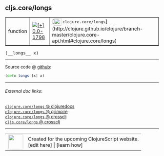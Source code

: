 ## cljs.core/longs



 <table border="1">
<tr>
<td>function</td>
<td><a href="https://github.com/cljsinfo/cljs-api-docs/tree/0.0-1798"><img valign="middle" alt="[+] 0.0-1798" title="Added in 0.0-1798" src="https://img.shields.io/badge/+-0.0--1798-lightgrey.svg"></a> </td>
<td>
[<img height="24px" valign="middle" src="http://i.imgur.com/1GjPKvB.png"> <samp>clojure.core/longs</samp>](http://clojure.github.io/clojure/branch-master/clojure.core-api.html#clojure.core/longs)
</td>
</tr>
</table>


 <samp>
(__longs__ x)<br>
</samp>

---







Source code @ [github](https://github.com/clojure/clojurescript/blob/r2202/src/cljs/cljs/core.cljs#L1679):

```clj
(defn longs [x] x)
```

<!--
Repo - tag - source tree - lines:

 <pre>
clojurescript @ r2202
└── src
    └── cljs
        └── cljs
            └── <ins>[core.cljs:1679](https://github.com/clojure/clojurescript/blob/r2202/src/cljs/cljs/core.cljs#L1679)</ins>
</pre>

-->

---



###### External doc links:

[`clojure.core/longs` @ clojuredocs](http://clojuredocs.org/clojure.core/longs)<br>
[`clojure.core/longs` @ grimoire](http://conj.io/store/v1/org.clojure/clojure/1.7.0-beta3/clj/clojure.core/longs/)<br>
[`clojure.core/longs` @ crossclj](http://crossclj.info/fun/clojure.core/longs.html)<br>
[`cljs.core/longs` @ crossclj](http://crossclj.info/fun/cljs.core.cljs/longs.html)<br>

---

 <table>
<tr><td>
<img valign="middle" align="right" width="48px" src="http://i.imgur.com/Hi20huC.png">
</td><td>
Created for the upcoming ClojureScript website.<br>
[edit here] | [learn how]
</td></tr></table>

[edit here]:https://github.com/cljsinfo/cljs-api-docs/blob/master/cljsdoc/cljs.core/longs.cljsdoc
[learn how]:https://github.com/cljsinfo/cljs-api-docs/wiki/cljsdoc-files

<!--

This information was too distracting to show to readers, but I'll leave it
commented here since it is helpful to:

- pretty-print the data used to generate this document
- and show how to retrieve that data



The API data for this symbol:

```clj
{:ns "cljs.core",
 :name "longs",
 :signature ["[x]"],
 :history [["+" "0.0-1798"]],
 :type "function",
 :full-name-encode "cljs.core/longs",
 :source {:code "(defn longs [x] x)",
          :title "Source code",
          :repo "clojurescript",
          :tag "r2202",
          :filename "src/cljs/cljs/core.cljs",
          :lines [1679]},
 :full-name "cljs.core/longs",
 :clj-symbol "clojure.core/longs"}

```

Retrieve the API data for this symbol:

```clj
;; from Clojure REPL
(require '[clojure.edn :as edn])
(-> (slurp "https://raw.githubusercontent.com/cljsinfo/cljs-api-docs/catalog/cljs-api.edn")
    (edn/read-string)
    (get-in [:symbols "cljs.core/longs"]))
```

-->

